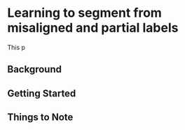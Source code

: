 # Learning to segment from misaligned and partial labels
This p
## Background

## Getting Started


## Things to Note
